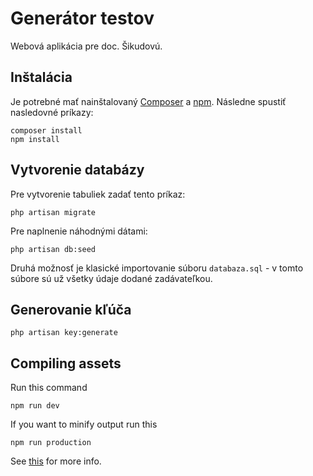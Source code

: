 # Generátor testov
Webová aplikácia pre doc. Šikudovú.

## Inštalácia
Je potrebné mať nainštalovaný [Composer](https://getcomposer.org/doc/00-intro.md#installation-linux-unix-osx) a [npm](https://docs.npmjs.com/getting-started/installing-node). Následne spustiť nasledovné príkazy:
```
composer install
npm install
```

## Vytvorenie databázy
Pre vytvorenie tabuliek zadať tento príkaz:
```
php artisan migrate
```
Pre naplnenie náhodnými dátami:
```
php artisan db:seed
```
Druhá možnosť je klasické importovanie súboru `databaza.sql` - v tomto súbore sú už všetky údaje dodané zadávateľkou.

## Generovanie kľúča
```
php artisan key:generate
```
## Compiling assets
Run this command
```
npm run dev
```
If you want to minify output run this
```
npm run production
```
See [this](https://laravel.com/docs/5.5/mix) for more info.
